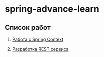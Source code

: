 # spring-advance-learn 

## Список работ

1. [Работа с Spring Context](https://github.com/Niatomi/spring-advance-learn/tree/master/work-beans)

2. [Разработка REST сервиса](https://github.com/Niatomi/spring-advance-learn/tree/11_WorkClientService/rest-client-service)
